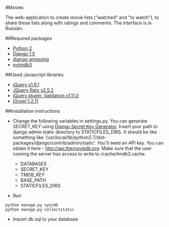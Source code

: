 #Movies

The web-application to create movie lists ("watched" and "to watch"), to share these lists along with ratings and comments. The interface is in Russian.

##Required packages

* [Python 2](http://www.python.org)
* [Django 1.5](http://djangoproject.com)
* [django-annoying](https://github.com/skorokithakis/django-annoying)
* [pytmdb3](https://github.com/wagnerrp/pytmdb3)

##Used Javascript libraries
* [jQuery v1.9.1](http://jquery.com/)
* [JQuery Raty v2.5.2](http://wbotelhos.com/raty/)
* [jQuery plugin: Validation v1.11.0](http://bassistance.de/jquery-plugins/jquery-plugin-validation/)
* [jGrowl 1.2.11]( https://github.com/stanlemon/jGrowl)

##Installation instructions

* Change the following variables in settings.py. You can generate SECRET_KEY using [Django Secret Key Generator](http://www.miniwebtool.com/django-secret-key-generator/). Insert your path to django admin static directory to STATICFILES_DIRS. It should be like something like '/usr/local/lib/python2.7/dist-packages/django/contrib/admin/static'. You'll need an API key. You can obtain it here - http://api.themoviedb.org. Make sure that the user running the server has access to write to /cache/tmdb3.cache.
    * DATABASES
    * SECRET_KEY
    * TMDB_KEY
    * BASE_PATH
    * STATICFILES_DIRS

* Run
```
python manage.py syncdb
python manage.py collectstatic
```

* Import db.sql to your database